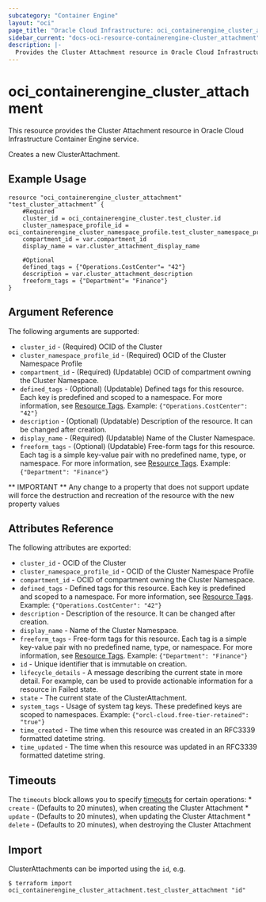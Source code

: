 ```yaml
---
subcategory: "Container Engine"
layout: "oci"
page_title: "Oracle Cloud Infrastructure: oci_containerengine_cluster_attachment"
sidebar_current: "docs-oci-resource-containerengine-cluster_attachment"
description: |-
  Provides the Cluster Attachment resource in Oracle Cloud Infrastructure Container Engine service
---
```


# oci_containerengine_cluster_attachment
This resource provides the Cluster Attachment resource in Oracle Cloud Infrastructure Container Engine service.

Creates a new ClusterAttachment.


## Example Usage

```hcl
resource "oci_containerengine_cluster_attachment" "test_cluster_attachment" {
	#Required
	cluster_id = oci_containerengine_cluster.test_cluster.id
	cluster_namespace_profile_id = oci_containerengine_cluster_namespace_profile.test_cluster_namespace_profile.id
	compartment_id = var.compartment_id
	display_name = var.cluster_attachment_display_name

	#Optional
	defined_tags = {"Operations.CostCenter"= "42"}
	description = var.cluster_attachment_description
	freeform_tags = {"Department"= "Finance"}
}
```

## Argument Reference

The following arguments are supported:

* `cluster_id` - (Required) OCID of the Cluster
* `cluster_namespace_profile_id` - (Required) OCID of the Cluster Namespace Profile
* `compartment_id` - (Required) (Updatable) OCID of compartment owning the Cluster Namespace.
* `defined_tags` - (Optional) (Updatable) Defined tags for this resource. Each key is predefined and scoped to a namespace. For more information, see [Resource Tags](https://docs.cloud.oracle.com/iaas/Content/General/Concepts/resourcetags.htm). Example: `{"Operations.CostCenter": "42"}` 
* `description` - (Optional) (Updatable) Description of the resource. It can be changed after creation.
* `display_name` - (Required) (Updatable) Name of the Cluster Namespace.
* `freeform_tags` - (Optional) (Updatable) Free-form tags for this resource. Each tag is a simple key-value pair with no predefined name, type, or namespace. For more information, see [Resource Tags](https://docs.cloud.oracle.com/iaas/Content/General/Concepts/resourcetags.htm). Example: `{"Department": "Finance"}` 


** IMPORTANT **
Any change to a property that does not support update will force the destruction and recreation of the resource with the new property values

## Attributes Reference

The following attributes are exported:

* `cluster_id` - OCID of the Cluster
* `cluster_namespace_profile_id` - OCID of the Cluster Namespace Profile
* `compartment_id` - OCID of compartment owning the Cluster Namespace.
* `defined_tags` - Defined tags for this resource. Each key is predefined and scoped to a namespace. For more information, see [Resource Tags](https://docs.cloud.oracle.com/iaas/Content/General/Concepts/resourcetags.htm). Example: `{"Operations.CostCenter": "42"}` 
* `description` - Description of the resource. It can be changed after creation.
* `display_name` - Name of the Cluster Namespace.
* `freeform_tags` - Free-form tags for this resource. Each tag is a simple key-value pair with no predefined name, type, or namespace. For more information, see [Resource Tags](https://docs.cloud.oracle.com/iaas/Content/General/Concepts/resourcetags.htm). Example: `{"Department": "Finance"}` 
* `id` - Unique identifier that is immutable on creation.
* `lifecycle_details` - A message describing the current state in more detail. For example, can be used to provide actionable information for a resource in Failed state. 
* `state` - The current state of the ClusterAttachment.
* `system_tags` - Usage of system tag keys. These predefined keys are scoped to namespaces. Example: `{"orcl-cloud.free-tier-retained": "true"}` 
* `time_created` - The time when this resource was created in an RFC3339 formatted datetime string.
* `time_updated` - The time when this resource was updated in an RFC3339 formatted datetime string.

## Timeouts

The `timeouts` block allows you to specify [timeouts](https://registry.terraform.io/providers/oracle/oci/latest/docs/guides/changing_timeouts) for certain operations:
	* `create` - (Defaults to 20 minutes), when creating the Cluster Attachment
	* `update` - (Defaults to 20 minutes), when updating the Cluster Attachment
	* `delete` - (Defaults to 20 minutes), when destroying the Cluster Attachment


## Import

ClusterAttachments can be imported using the `id`, e.g.

```
$ terraform import oci_containerengine_cluster_attachment.test_cluster_attachment "id"
```

